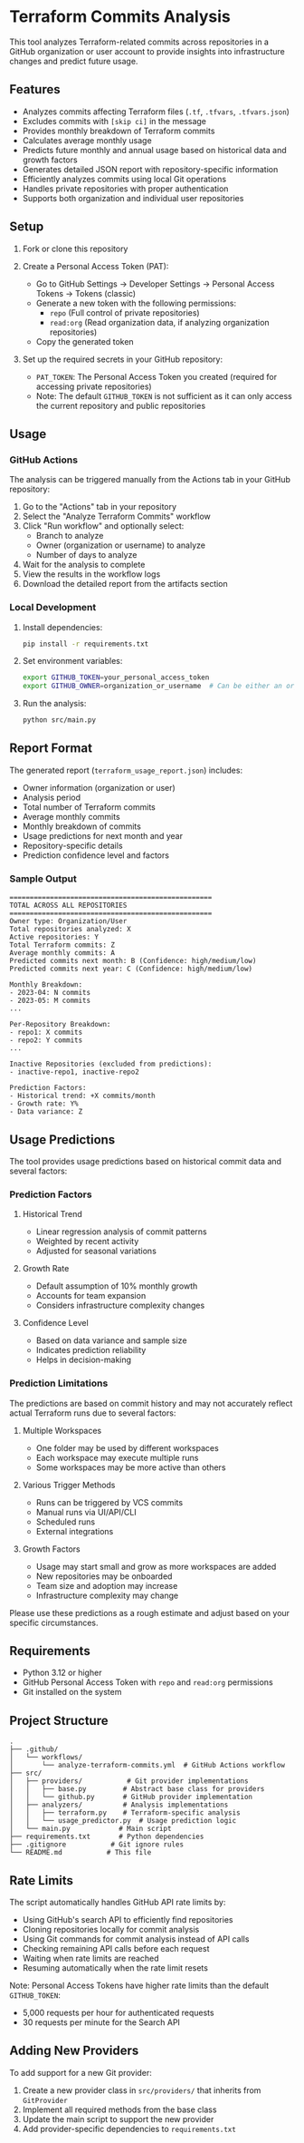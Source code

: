 # Terraform Commits Analysis

This tool analyzes Terraform-related commits across repositories in a GitHub organization or user account to provide insights into infrastructure changes and predict future usage.

## Features

- Analyzes commits affecting Terraform files (`.tf`, `.tfvars`, `.tfvars.json`)
- Excludes commits with `[skip ci]` in the message
- Provides monthly breakdown of Terraform commits
- Calculates average monthly usage
- Predicts future monthly and annual usage based on historical data and growth factors
- Generates detailed JSON report with repository-specific information
- Efficiently analyzes commits using local Git operations
- Handles private repositories with proper authentication
- Supports both organization and individual user repositories

## Setup

1. Fork or clone this repository
2. Create a Personal Access Token (PAT):
   - Go to GitHub Settings → Developer Settings → Personal Access Tokens → Tokens (classic)
   - Generate a new token with the following permissions:
     - `repo` (Full control of private repositories)
     - `read:org` (Read organization data, if analyzing organization repositories)
   - Copy the generated token

3. Set up the required secrets in your GitHub repository:
   - `PAT_TOKEN`: The Personal Access Token you created (required for accessing private repositories)
   - Note: The default `GITHUB_TOKEN` is not sufficient as it can only access the current repository and public repositories

## Usage

### GitHub Actions

The analysis can be triggered manually from the Actions tab in your GitHub repository:

1. Go to the "Actions" tab in your repository
2. Select the "Analyze Terraform Commits" workflow
3. Click "Run workflow" and optionally select:
   - Branch to analyze
   - Owner (organization or username) to analyze
   - Number of days to analyze
4. Wait for the analysis to complete
5. View the results in the workflow logs
6. Download the detailed report from the artifacts section

### Local Development

1. Install dependencies:
   ```bash
   pip install -r requirements.txt
   ```

2. Set environment variables:
   ```bash
   export GITHUB_TOKEN=your_personal_access_token
   export GITHUB_OWNER=organization_or_username  # Can be either an organization name or a username
   ```

3. Run the analysis:
   ```bash
   python src/main.py
   ```

## Report Format

The generated report (`terraform_usage_report.json`) includes:

- Owner information (organization or user)
- Analysis period
- Total number of Terraform commits
- Average monthly commits
- Monthly breakdown of commits
- Usage predictions for next month and year
- Repository-specific details
- Prediction confidence level and factors

### Sample Output
```
==================================================
TOTAL ACROSS ALL REPOSITORIES
==================================================
Owner type: Organization/User
Total repositories analyzed: X
Active repositories: Y
Total Terraform commits: Z
Average monthly commits: A
Predicted commits next month: B (Confidence: high/medium/low)
Predicted commits next year: C (Confidence: high/medium/low)

Monthly Breakdown:
- 2023-04: N commits
- 2023-05: M commits
...

Per-Repository Breakdown:
- repo1: X commits
- repo2: Y commits
...

Inactive Repositories (excluded from predictions):
- inactive-repo1, inactive-repo2

Prediction Factors:
- Historical trend: +X commits/month
- Growth rate: Y%
- Data variance: Z
```

## Usage Predictions

The tool provides usage predictions based on historical commit data and several factors:

### Prediction Factors
1. Historical Trend
   - Linear regression analysis of commit patterns
   - Weighted by recent activity
   - Adjusted for seasonal variations

2. Growth Rate
   - Default assumption of 10% monthly growth
   - Accounts for team expansion
   - Considers infrastructure complexity changes

3. Confidence Level
   - Based on data variance and sample size
   - Indicates prediction reliability
   - Helps in decision-making

### Prediction Limitations

The predictions are based on commit history and may not accurately reflect actual Terraform runs due to several factors:

1. Multiple Workspaces
   - One folder may be used by different workspaces
   - Each workspace may execute multiple runs
   - Some workspaces may be more active than others

2. Various Trigger Methods
   - Runs can be triggered by VCS commits
   - Manual runs via UI/API/CLI
   - Scheduled runs
   - External integrations

3. Growth Factors
   - Usage may start small and grow as more workspaces are added
   - New repositories may be onboarded
   - Team size and adoption may increase
   - Infrastructure complexity may change

Please use these predictions as a rough estimate and adjust based on your specific circumstances.

## Requirements

- Python 3.12 or higher
- GitHub Personal Access Token with `repo` and `read:org` permissions
- Git installed on the system

## Project Structure

```
.
├── .github/
│   └── workflows/
│       └── analyze-terraform-commits.yml  # GitHub Actions workflow
├── src/
│   ├── providers/           # Git provider implementations
│   │   ├── base.py         # Abstract base class for providers
│   │   └── github.py       # GitHub provider implementation
│   ├── analyzers/          # Analysis implementations
│   │   ├── terraform.py    # Terraform-specific analysis
│   │   └── usage_predictor.py  # Usage prediction logic
│   └── main.py            # Main script
├── requirements.txt       # Python dependencies
├── .gitignore           # Git ignore rules
└── README.md           # This file
```

## Rate Limits

The script automatically handles GitHub API rate limits by:
- Using GitHub's search API to efficiently find repositories
- Cloning repositories locally for commit analysis
- Using Git commands for commit analysis instead of API calls
- Checking remaining API calls before each request
- Waiting when rate limits are reached
- Resuming automatically when the rate limit resets

Note: Personal Access Tokens have higher rate limits than the default `GITHUB_TOKEN`:
- 5,000 requests per hour for authenticated requests
- 30 requests per minute for the Search API

## Adding New Providers

To add support for a new Git provider:

1. Create a new provider class in `src/providers/` that inherits from `GitProvider`
2. Implement all required methods from the base class
3. Update the main script to support the new provider
4. Add provider-specific dependencies to `requirements.txt` 